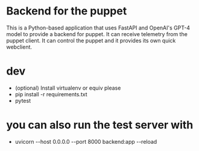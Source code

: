 # Backend for the puppet

This is a Python-based application that uses FastAPI and OpenAI's GPT-4 model to provide a backend for puppet. It can receive telemetry from the puppet client. It can control the puppet and it provides its own quick webclient.

# dev

- (optional) Install virtualenv or equiv please
- pip install -r requirements.txt
- pytest

# you can also run the test server with
- uvicorn --host 0.0.0.0 --port 8000 backend:app --reload

